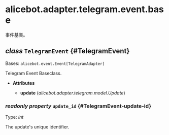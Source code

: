 # alicebot.adapter.telegram.event.base

事件基类。

## _class_ `TelegramEvent` {#TelegramEvent}

Bases: `alicebot.event.Event[TelegramAdapter]`

Telegram Event Baseclass.

- **Attributes**

  - **update** (_alicebot.adapter.telegram.model.Update_)

### _readonly property_ `update_id` {#TelegramEvent-update-id}

Type: _int_

The update's unique identifier.
